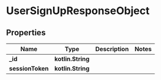 
# UserSignUpResponseObject

## Properties
Name | Type | Description | Notes
------------ | ------------- | ------------- | -------------
**_id** | **kotlin.String** |  | 
**sessionToken** | **kotlin.String** |  | 



